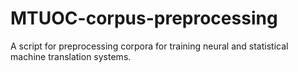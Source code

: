 # MTUOC-corpus-preprocessing
A script for preprocessing corpora for training neural and statistical machine translation systems.

